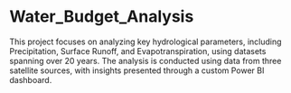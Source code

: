 # Water_Budget_Analysis
This project focuses on analyzing key hydrological parameters, including Precipitation, Surface Runoff, and Evapotranspiration, using datasets spanning over 20 years. The analysis is conducted using data from three satellite sources, with insights presented through a custom Power BI dashboard.
